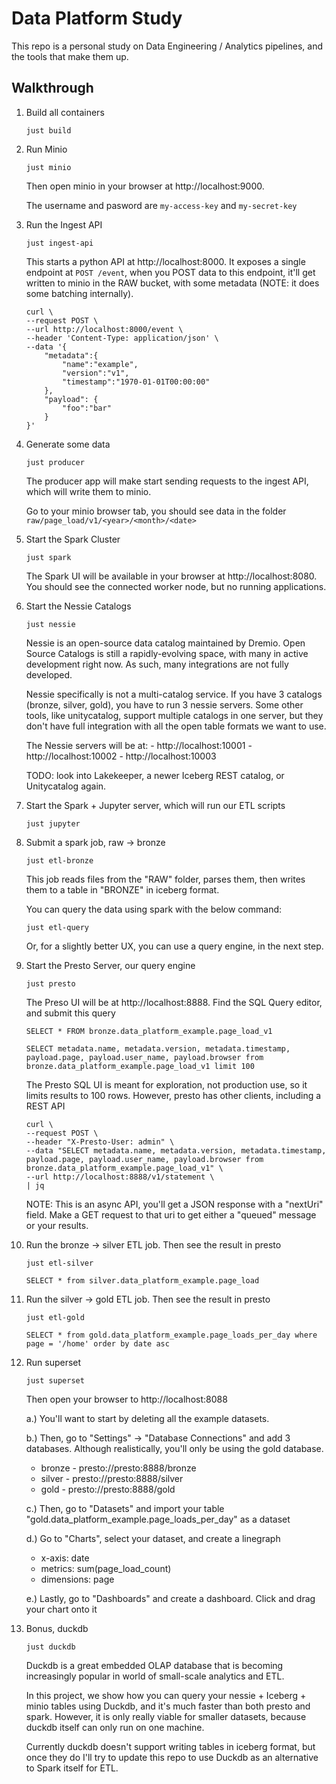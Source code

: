 # Data Platform Study

This repo is a personal study on Data Engineering / Analytics pipelines, and the tools that make them up.

## Walkthrough

1. Build all containers
    ```
    just build
    ```

2. Run Minio
    ```
    just minio
    ```

    Then open minio in your browser at http://localhost:9000. 
    
    The username and pasword are `my-access-key` and `my-secret-key`

3. Run the Ingest API
    ```
    just ingest-api
    ```

    This starts a python API at http://localhost:8000. It exposes a single endpoint at `POST /event`, when you POST data to this endpoint, it'll get written to minio in the RAW bucket, with some metadata (NOTE: it does some batching internally). 

    ```
    curl \
    --request POST \
    --url http://localhost:8000/event \
    --header 'Content-Type: application/json' \
    --data '{
        "metadata":{
            "name":"example", 
            "version":"v1", 
            "timestamp":"1970-01-01T00:00:00"
        }, 
        "payload": {
            "foo":"bar"
        }
    }'
    ```

4. Generate some data
    ```
    just producer
    ```

    The producer app will make start sending requests to the ingest API, which will write them to minio.

    Go to your minio browser tab, you should see data in the folder `raw/page_load/v1/<year>/<month>/<date>`

5. Start the Spark Cluster
    ```
    just spark
    ```

    The Spark UI will be available in your browser at http://localhost:8080. You should see the connected worker node, but no running applications.

6. Start the Nessie Catalogs
    ```
    just nessie
    ```

    Nessie is an open-source data catalog maintained by Dremio. Open Source Catalogs is still a rapidly-evolving space, with many in active development right now. As such,
    many integrations are not fully developed.

    Nessie specifically is not a multi-catalog service. If you have 3 catalogs (bronze, silver, gold), you have to run 3 nessie servers. Some other tools, like unitycatalog, support multiple
    catalogs in one server, but they don't have full integration with all the open table formats we want to use.

    The Nessie servers will be at:
        - http://localhost:10001
        - http://localhost:10002
        - http://localhost:10003

    TODO: look into Lakekeeper, a newer Iceberg REST catalog, or Unitycatalog again.

7. Start the Spark + Jupyter server, which will run our ETL scripts
    ```
    just jupyter
    ```

8. Submit a spark job, raw -> bronze
    ```
    just etl-bronze
    ```

    This job reads files from the "RAW" folder, parses them, then writes them to a table in "BRONZE" in iceberg format.


    You can query the data using spark with the below command:
    ```
    just etl-query
    ```

    Or, for a slightly better UX, you can use a query engine, in the next step.

8. Start the Presto Server, our query engine
    ```
    just presto
    ```

    The Preso UI will be at http://localhost:8888. Find the SQL Query editor, and submit this query
    ```
    SELECT * FROM bronze.data_platform_example.page_load_v1 

    SELECT metadata.name, metadata.version, metadata.timestamp, payload.page, payload.user_name, payload.browser from bronze.data_platform_example.page_load_v1 limit 100
    ```

    The Presto SQL UI is meant for exploration, not production use, so it limits results to 100 rows. However, presto has other clients, including a REST API
    ```
    curl \
    --request POST \
    --header "X-Presto-User: admin" \
    --data "SELECT metadata.name, metadata.version, metadata.timestamp, payload.page, payload.user_name, payload.browser from bronze.data_platform_example.page_load_v1" \
    --url http://localhost:8888/v1/statement \
    | jq
    ```

    NOTE: This is an async API, you'll get a JSON response with a "nextUri" field. Make a GET request to that uri to get either a "queued" message or your results. 

9. Run the bronze -> silver ETL job. Then see the result in presto
   ```
   just etl-silver

   SELECT * from silver.data_platform_example.page_load
   ```

10. Run the silver -> gold ETL job. Then see the result in presto
    ```
    just etl-gold

    SELECT * from gold.data_platform_example.page_loads_per_day where page = '/home' order by date asc 
    ```

11. Run superset
    ```
    just superset
    ```

    Then open your browser to http://localhost:8088

    a.) You'll want to start by deleting all the example datasets.

    b.) Then, go to "Settings" -> "Database Connections" and add 3 databases. Although realistically, you'll only be using the gold database.

    - bronze - presto://presto:8888/bronze
    - silver - presto://presto:8888/silver
    - gold - presto://presto:8888/gold

    c.) Then, go to "Datasets" and import your table "gold.data_platform_example.page_loads_per_day" as a dataset

    d.) Go to "Charts", select your dataset, and create a linegraph
    - x-axis: date
    - metrics: sum(page_load_count)
    - dimensions: page

    e.) Lastly, go to "Dashboards" and create a dashboard. Click and drag your chart onto it


12. Bonus, duckdb
    ```
    just duckdb
    ```

    Duckdb is a great embedded OLAP database that is becoming increasingly popular in world of small-scale analytics and ETL.

    In this project, we show how you can query your nessie + Iceberg + minio tables using Duckdb, and it's much faster than both
    presto and spark. However, it is only really viable for smaller datasets, because duckdb itself can only run on one machine.

    Currently duckdb doesn't support writing tables in iceberg format, but once they do I'll try to update this repo to use Duckdb as
    an alternative to Spark itself for ETL.